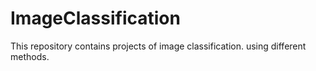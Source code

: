 # ImageClassification
This repository contains projects of image classification. using different methods.

